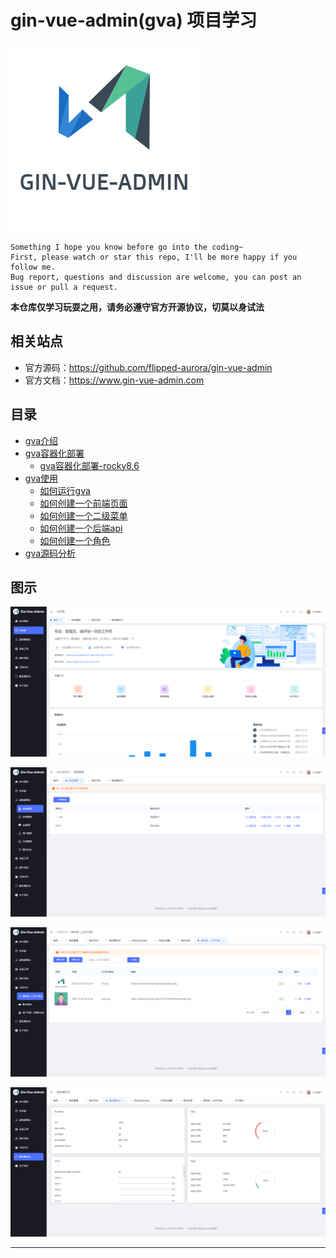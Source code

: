 # gin-vue-admin(gva) 项目学习

![20221220_104955_41](image/20221220_104955_41.png)

```
Something I hope you know before go into the coding~
First, please watch or star this repo, I'll be more happy if you follow me.
Bug report, questions and discussion are welcome, you can post an issue or pull a request.
```

**本仓库仅学习玩耍之用，请务必遵守官方开源协议，切莫以身试法**

## 相关站点

* 官方源码：<https://github.com/flipped-aurora/gin-vue-admin>
* 官方文档：<https://www.gin-vue-admin.com>

## 目录

* [gva介绍](docs/gva介绍.md)
* [gva容器化部署](docs/gva容器化部署.md)
    * [gva容器化部署-rocky8.6](docs/gva容器化部署-rocky8.6.md)
* [gva使用](docs/gva使用.md)
    * [如何运行gva](docs/gva使用/如何运行gva.md)
    * [如何创建一个前端页面](docs/gva使用/如何创建一个前端页面.md)
    * [如何创建一个二级菜单](docs/gva使用/如何创建一个二级菜单.md)
    * [如何创建一个后端api](docs/gva使用/如何创建一个后端api.md)
    * [如何创建一个角色](docs/gva使用/如何创建一个角色.md)
* [gva源码分析](docs/gva源码分析.md)





## 图示

![20221220_205803_71](image/20221220_205803_71.png)

![20221220_205816_17](image/20221220_205816_17.png)

![20221220_205845_21](image/20221220_205845_21.png)

![20221220_205859_35](image/20221220_205859_35.png)


---
